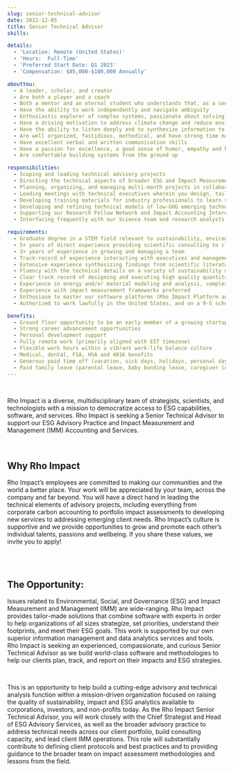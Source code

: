 ```yaml
---
slug: senior-technical-advisor
date: 2022-12-05
title: Senior Technical Advisor
skills:

details:
  - 'Location: Remote (United States)'
  - 'Hours:  Full-Time'
  - 'Preferred Start Date: Q1 2023'
  - 'Compensation: $85,000-$100,000 Annually'

aboutYou:
  - A leader, scholar, and creator
  - Are both a player and a coach
  - Both a mentor and an eternal student who understands that, as a senior member of the team, you are expected to lead by example day-in and day-out
  - Have the ability to work independently and navigate ambiguity
  - Enthusiastic explorer of complex systems, passionate about solving hard problems
  - Have a driving motivation to address climate change and reduce environmental and social harms
  - Have the ability to listen deeply and to synthesize information to reach solutions quickly
  - Are well organized, fastidious, methodical, and have strong time management skills
  - Have excellent verbal and written communication skills
  - Have a passion for excellence, a good sense of humor, empathy and humility
  - Are comfortable building systems from the ground up

responsibilities:
  - Scoping and leading technical advisory projects
  - Directing the technical aspects of broader ESG and Impact Measurement advisory projects
  - Planning, organizing, and managing multi-month projects in collaboration with clients, Rho Impact employees, and external stakeholders
  - Leading meetings with technical executives wherein you design, tailor and report on specific solutions to their unique strategy and technical needs
  - Developing training materials for industry professionals to learn state-of-the-art IMM concepts, methodologies and tools
  - Developing and refining technical models of low-GHG emerging technologies to support CRANE-based analyses, and training others to do the same
  - Supporting our Research Fellow Network and Impact Accounting Internship programs
  - Interfacing frequently with our Science team and research analysts to execute high quality secondary research on the emissions impacts of relevant existing or emerging technologies

requirements:
  - Graduate degree in a STEM field relevant to sustainability, environmental and climate sciences, and/or impact analytics
  - 5+ years of direct experience providing scientific consulting to clients
  - 3+ years of experience in growing and managing a team
  - Track-record of experience interacting with executives and management teams, investors, financial institutions, Boards of Directors, and entrepreneurs
  - Extensive experience synthesizing findings from scientific literature to develop reports with expert insights
  - Fluency with the technical details on a variety of sustainability methodologies, frameworks, and technologies
  - Clear track record of designing and executing high quality quantitative research
  - Experience in energy and/or material modeling and analysis, complex systems analysis, life cycle assessment, and/or GHG emissions accounting strongly preferred
  - Experience with impact measurement frameworks preferred
  - Enthusiasm to master our software platforms (Rho Impact Platform and CRANE) and further guide their development based on your understanding of client needs
  - Authorized to work lawfully in the United States, and on a 9-5 schedule generally (any US time zone)

benefits:
  - Ground floor opportunity to be an early member of a growing startup
  - Strong career advancement opportunities
  - Personal development support
  - Fully remote work (primarily aligned with EST timezone)
  - Flexible work hours within a vibrant work-life balance culture
  - Medical, dental, FSA, HSA and 401K benefits
  - Generous paid time off (vacation, sick days, holidays, personal days)
  - Paid family leave (parental leave, baby bonding leave, caregiver leave)
---
```


<br/>

<p>
Rho Impact is a diverse, multidisciplinary team of strategists, scientists, and technologists with a mission to democratize access to ESG capabilities, software, and services. Rho Impact is seeking a Senior Technical Advisor to support our ESG Advisory Practice and Impact Measurement and Management (IMM) Accounting and Services.
</p>

<br/>

<h2 class="h4 font-playfair-display text-blue-500 mb-4"">Why Rho Impact</h2>

Rho Impact’s employees are committed to making our communities and the world a better place. Your work will be appreciated by your team, across the company and far beyond. You will have a direct hand in leading the technical elements of advisory projects, including everything from corporate carbon accounting to portfolio impact assessments to developing new services to addressing emerging client needs. Rho Impact’s culture is supportive and we provide opportunities to grow and promote each other’s individual talents, passions and wellbeing. If you share these values, we invite you to apply!

<br/>
<br/>

<h2 class="h4 font-playfair-display text-blue-500 mb-4"">The Opportunity:</h2>

Issues related to Environmental, Social, and Governance (ESG) and Impact Measurement and Management (IMM) are wide-ranging. Rho Impact provides tailor-made solutions that combine software with experts in order to help organizations of all sizes strategize, set priorities, understand their footprints, and meet their ESG goals. This work is supported by our own superior information management and data analytics services and tools. Rho Impact is seeking an experienced, compassionate, and curious Senior Technical Advisor as we build world-class software and methodologies to help our clients plan, track, and report on their impacts and ESG strategies.

<br/>

This is an opportunity to help build a cutting-edge advisory and technical analysis function within a mission-driven organization focused on raising the quality of sustainability, impact and ESG analytics available to corporations, investors, and non-profits today. As the Rho Impact Senior Technical Advisor, you will work closely with the Chief Strategist and Head of ESG Advisory Services, as well as the broader advisory practice to address technical needs across our client portfolio, build consulting capacity, and lead client IMM operations. This role will substantially contribute to defining client protocols and best practices and to providing guidance to the broader team on impact assessment methodologies and lessons from the field.
